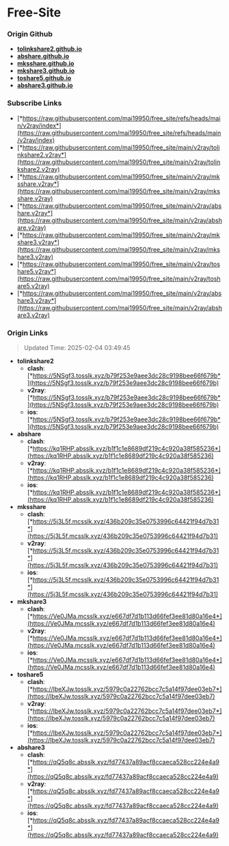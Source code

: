 # Free-Site

### Origin Github

- [**tolinkshare2.github.io**](https://github.com/tolinkshare2/tolinkshare2.github.io)
- [**abshare.github.io**](https://github.com/abshare/abshare.github.io)
- [**mksshare.github.io**](https://github.com/mksshare/mksshare.github.io)
- [**mkshare3.github.io**](https://github.com/mkshare3/mkshare3.github.io)
- [**toshare5.github.io**](https://github.com/toshare5/toshare5.github.io)
- [**abshare3.github.io**](https://github.com/abshare3/abshare3.github.io)

### Subscribe Links

- [*https://raw.githubusercontent.com/mai19950/free_site/refs/heads/main/v2ray/index*](https://raw.githubusercontent.com/mai19950/free_site/refs/heads/main/v2ray/index)
- [*https://raw.githubusercontent.com/mai19950/free_site/main/v2ray/tolinkshare2.v2ray*](https://raw.githubusercontent.com/mai19950/free_site/main/v2ray/tolinkshare2.v2ray)
- [*https://raw.githubusercontent.com/mai19950/free_site/main/v2ray/mksshare.v2ray*](https://raw.githubusercontent.com/mai19950/free_site/main/v2ray/mksshare.v2ray)
- [*https://raw.githubusercontent.com/mai19950/free_site/main/v2ray/abshare.v2ray*](https://raw.githubusercontent.com/mai19950/free_site/main/v2ray/abshare.v2ray)
- [*https://raw.githubusercontent.com/mai19950/free_site/main/v2ray/mkshare3.v2ray*](https://raw.githubusercontent.com/mai19950/free_site/main/v2ray/mkshare3.v2ray)
- [*https://raw.githubusercontent.com/mai19950/free_site/main/v2ray/toshare5.v2ray*](https://raw.githubusercontent.com/mai19950/free_site/main/v2ray/toshare5.v2ray)
- [*https://raw.githubusercontent.com/mai19950/free_site/main/v2ray/abshare3.v2ray*](https://raw.githubusercontent.com/mai19950/free_site/main/v2ray/abshare3.v2ray)

### Origin Links

> Updated Time: 2025-02-04 03:49:45

- **tolinkshare2**
  - **clash**: [*https://5NSgf3.tosslk.xyz/b79f253e9aee3dc28c9198bee66f679b*](https://5NSgf3.tosslk.xyz/b79f253e9aee3dc28c9198bee66f679b)
  - **v2ray**: [*https://5NSgf3.tosslk.xyz/b79f253e9aee3dc28c9198bee66f679b*](https://5NSgf3.tosslk.xyz/b79f253e9aee3dc28c9198bee66f679b)
  - **ios**: [*https://5NSgf3.tosslk.xyz/b79f253e9aee3dc28c9198bee66f679b*](https://5NSgf3.tosslk.xyz/b79f253e9aee3dc28c9198bee66f679b)
- **abshare**
  - **clash**: [*https://kq1RHP.absslk.xyz/b1f1c1e8689df219c4c920a38f585236*](https://kq1RHP.absslk.xyz/b1f1c1e8689df219c4c920a38f585236)
  - **v2ray**: [*https://kq1RHP.absslk.xyz/b1f1c1e8689df219c4c920a38f585236*](https://kq1RHP.absslk.xyz/b1f1c1e8689df219c4c920a38f585236)
  - **ios**: [*https://kq1RHP.absslk.xyz/b1f1c1e8689df219c4c920a38f585236*](https://kq1RHP.absslk.xyz/b1f1c1e8689df219c4c920a38f585236)
- **mksshare**
  - **clash**: [*https://5j3L5f.mcsslk.xyz/436b209c35e0753996c64421f94d7b31*](https://5j3L5f.mcsslk.xyz/436b209c35e0753996c64421f94d7b31)
  - **v2ray**: [*https://5j3L5f.mcsslk.xyz/436b209c35e0753996c64421f94d7b31*](https://5j3L5f.mcsslk.xyz/436b209c35e0753996c64421f94d7b31)
  - **ios**: [*https://5j3L5f.mcsslk.xyz/436b209c35e0753996c64421f94d7b31*](https://5j3L5f.mcsslk.xyz/436b209c35e0753996c64421f94d7b31)
- **mkshare3**
  - **clash**: [*https://Ve0JMa.mcsslk.xyz/e667df7d1b113d66fef3ee81d80a16e4*](https://Ve0JMa.mcsslk.xyz/e667df7d1b113d66fef3ee81d80a16e4)
  - **v2ray**: [*https://Ve0JMa.mcsslk.xyz/e667df7d1b113d66fef3ee81d80a16e4*](https://Ve0JMa.mcsslk.xyz/e667df7d1b113d66fef3ee81d80a16e4)
  - **ios**: [*https://Ve0JMa.mcsslk.xyz/e667df7d1b113d66fef3ee81d80a16e4*](https://Ve0JMa.mcsslk.xyz/e667df7d1b113d66fef3ee81d80a16e4)
- **toshare5**
  - **clash**: [*https://IbeXJw.tosslk.xyz/5979c0a22762bcc7c5a14f97dee03eb7*](https://IbeXJw.tosslk.xyz/5979c0a22762bcc7c5a14f97dee03eb7)
  - **v2ray**: [*https://IbeXJw.tosslk.xyz/5979c0a22762bcc7c5a14f97dee03eb7*](https://IbeXJw.tosslk.xyz/5979c0a22762bcc7c5a14f97dee03eb7)
  - **ios**: [*https://IbeXJw.tosslk.xyz/5979c0a22762bcc7c5a14f97dee03eb7*](https://IbeXJw.tosslk.xyz/5979c0a22762bcc7c5a14f97dee03eb7)
- **abshare3**
  - **clash**: [*https://qQ5q8c.absslk.xyz/fd77437a89acf8ccaeca528cc224e4a9*](https://qQ5q8c.absslk.xyz/fd77437a89acf8ccaeca528cc224e4a9)
  - **v2ray**: [*https://qQ5q8c.absslk.xyz/fd77437a89acf8ccaeca528cc224e4a9*](https://qQ5q8c.absslk.xyz/fd77437a89acf8ccaeca528cc224e4a9)
  - **ios**: [*https://qQ5q8c.absslk.xyz/fd77437a89acf8ccaeca528cc224e4a9*](https://qQ5q8c.absslk.xyz/fd77437a89acf8ccaeca528cc224e4a9)
